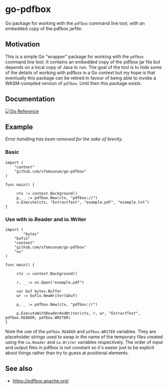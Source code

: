 # go-pdfbox

Go package for working with the `pdfbox` command line tool, with an embedded copy of the pdfbox jarfile.

## Motivation

This is a simple Go "wrapper" package for working with the `pdfbox` command line tool. It contains an embedded copy of the pdfbox jar file but depends on a local copy of Java to run. The goal of the tool is to hide some of the details of working with pdfbox in a Go context but my hope is that eventually this package can be retired in favour of being able to invoke a WASM-compiled version of `pdfbox`. Until then this package exists.

## Documentation

[![Go Reference](https://pkg.go.dev/badge/github.com/sfomuseum/go-pdfbox.svg)](https://pkg.go.dev/github.com/sfomuseum/go-pdfbox)

## Example

_Error handling has been removed for the sake of brevity._

### Basic

```
import (
	"context"       
	"github.com/sfomuseum/go-pdfbox"
)

func main() {

     ctx := context.Background()
     p, _ := pdfbox.New(ctx, "pdfbox://")
     o.Execute(ctx, "ExtractText", "example.pdf", "example.txt")
}     
```

### Use with io.Reader and io.Writer

```
import (
       	"bytes"
	"bufio"		
	"context"       
	"github.com/sfomuseum/go-pdfbox"
	"os"
)

func main() {

     ctx := context.Background()

     r, _ := os.Open("example.pdf")

     var buf bytes.Buffer
     wr := bufio.NewWriter(&buf)

     p, _ := pdfbox.New(ctx, "pdfbox://")
     
     p.ExecuteWithReaderAndWriter(ctx, r, wr, "ExtractText", pdfbox.READER, pdfbox.WRITER)
}     
```

Note the use of the `pdfbox.READER` and `pdfbox.WRITER` variables. They are placeholder strings used to swap in the name of the temporary files created using the `io.Reader` and `io.Writer` variables respectively. The order of input and output files in pdfbox is not constant so it's easier just to be explicit about things rather than try to guess at positional elements.

## See also

* https://pdfbox.apache.org/
